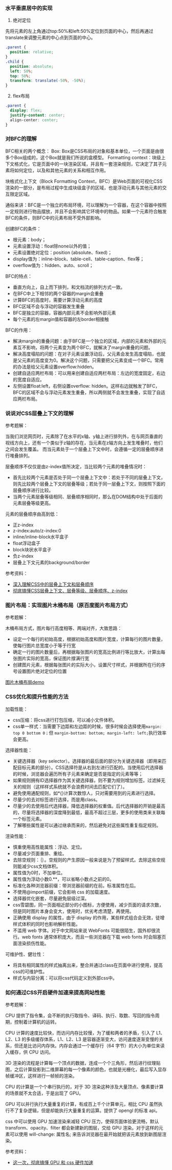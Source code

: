 ### 水平垂直居中的实现
1. 绝对定位

先将元素的左上角通过top:50%和left:50%定位到页面的中心，然后再通过translate来调整元素的中心点到页面的中心。

```css
.parent {
  position: relative;
}
.child {
  position: absolute;
  left: 50%;
  top: 50%;
  transform: translate(-50%, -50%);
}
```

2. flex布局

```css
.parent {
  display: flex;
  justify-content: center;
  align-center: center;
}
```

### 对BFC的理解
BFC相关的两个概念：
Box: Box是CSS布局的对象和基本单位，⼀个⻚⾯是由很多个Box组成的，这个Box就是我们所说的盒模型。
Formatting context：块级上下⽂格式化，它是⻚⾯中的⼀块渲染区域，并且有⼀套渲染规则，它决定了其⼦元素将如何定位，以及和其他元素的关系和相互作⽤。

块格式化上下文（Block Formatting Context，BFC）是Web页面的可视化CSS渲染的一部分，是布局过程中生成块级盒子的区域，也是浮动元素与其他元素的交互限定区域。 

通俗来讲：BFC是一个独立的布局环境，可以理解为一个容器，在这个容器中按照一定规则进行物品摆放，并且不会影响其它环境中的物品。如果一个元素符合触发BFC的条件，则BFC中的元素布局不受外部影响。

创建BFC的条件：
- 根元素：body； 
- 元素设置浮动：float除none以外的值； 
- 元素设置绝对定位：position (absolute、fixed)； 
- display值为：inline-block、table-cell、table-caption、flex等；
- overflow值为：hidden、auto、scroll；

BFC的特点：
- 垂直方向上，自上而下排列，和文档流的排列方式一致。
- 在BFC中上下相邻的两个容器的margin会重叠
- 计算BFC的高度时，需要计算浮动元素的高度 
- BFC区域不会与浮动的容器发生重叠
- BFC是独立的容器，容器内部元素不会影响外部元素
- 每个元素的左margin值和容器的左border相接触

BFC的作用：
- 解决margin的重叠问题：由于BFC是一个独立的区域，内部的元素和外部的元素互不影响，将两个元素变为两个BFC，就解决了margin重叠的问题。
- 解决高度塌陷的问题：在对子元素设置浮动后，父元素会发生高度塌陷，也就是父元素的高度变为0。解决这个问题，只需要把父元素变成一个BFC。常用的办法是给父元素设置overflow:hidden。
- 创建自适应两栏布局：可以用来创建自适应两栏布局：左边的宽度固定，右边的宽度自适应。
- 左侧设置float:left，右侧设置overflow: hidden。这样右边就触发了BFC，BFC的区域不会与浮动元素发生重叠，所以两侧就不会发生重叠，实现了自适应两栏布局。

### 说说对CSS层叠上下文的理解
参考题解：

当我们浏览网页时，元素除了在水平的x轴、y轴上进行排列外，在与网页垂直的视线方向上，还有一个类似于z轴的存在，当元素在z轴方向上发生堆叠时，他们之间会发生覆盖。
而当元素处于一个层叠上下文中时，会遵循一定的层叠顺序进行堆叠排列。

层叠顺序不仅仅是由z-index值所决定，当比较两个元素的堆叠情况时：
- 首先比较两个元素是否处于同一个层叠上下文中：若处于不同的层叠上下文，则先比较两个层叠上下文的层叠等级；若处于同一层叠上下文，则按照下面的层叠顺序进行比较。
- 当两个元素层叠等级相同、层叠顺序相同时，那么在DOM结构中处于后面的元素层叠等级更高。

元素的层叠顺序由高到低：
- 正z-index
- z-index:auto/z-index:0
- inline/inline-block水平盒子
- float浮动盒子
- block块状水平盒子
- 负z-index
- 层叠上下文元素的background/border

参考资料：
- [深入理解CSS中的层叠上下文和层叠顺序](https://www.zhangxinxu.com/wordpress/2016/01/understand-css-stacking-context-order-z-index/)
- [彻底搞懂CSS层叠上下文、层叠等级、层叠顺序、z-index](https://juejin.cn/post/6844903667175260174)


### 图片布局：实现图片木桶布局（原百度图片布局方式）
参考题解：

木桶布局方式，图片每行高度相等、两端对齐，大致思路：
- 设定一个每行的初始高度，根据初始高度和图片宽度，计算每行的图片数量，使每行图片总宽度小于等于行宽
- 确定一行的图片数量后，再根据每张图片的宽高比例进行等比放大，计算出每张图片实际的宽高，保证图片撑满行宽
- 创建图片元素，根据每张图片的实际大小，设置尺寸样式，并根据所在行的序号设置图片绝对定位的位置

[图片木桶布局demo](https://github.com/AlisaLiCn/image-layout-demo)

### CSS优化和提升性能的方法
加载性能：
- css压缩：将css进行打包压缩，可以减小文件体积。
- css单一样式：当需要下边距和左边距的时候，很多时候会选择使用`margin: top 0 bottom 0；`但 `margin-bottom: bottom; margin-left: left;`执行效率会更高。

选择器性能：
- 关键选择器（key selector）。选择器的最后面的部分为关键选择器（即用来匹配目标元素的部分）。CSS选择符是从右到左进行匹配的。当使用后代选择器的时候，浏览器会遍历所有子元素来确定是否是指定的元素等等； 
- 如果规则拥有ID选择器作为其关键选择器，则不要为规则增加标签。过滤掉无关的规则（这样样式系统就不会浪费时间去匹配它们了）。
- 避免使用通配规则，如*{}计算次数惊人，只对需要用到的元素进行选择。
- 尽量少的去对标签进行选择，而是用class。
- 尽量少的去使用后代选择器，降低选择器的权重值。后代选择器的开销是最高的，尽量将选择器的深度降到最低，最高不超过三层，更多的使用类来关联每一个标签元素。
- 了解哪些属性是可以通过继承而来的，然后避免对这些属性重复指定规则。

渲染性能：
- 慎重使用高性能属性：浮动、定位。
- 尽量减少页面重排、重绘。
- 去除空规则：｛｝。空规则的产生原因一般来说是为了预留样式。去除这些空规则能减少css文档体积。
- 属性值为0时，不加单位。
- 属性值为浮动小数0.**，可以省略小数点之前的0。
- 标准化各种浏览器前缀：带浏览器前缀的在前。标准属性在后。
- 不使用@import前缀，它会影响 css 的加载速度。 
- 选择器优化嵌套，尽量避免层级过深。 
- css雪碧图，同一页面相近部分的小图标，方便使用，减少页面的请求次数，但是同时图片本身会变大，使用时，优劣考虑清楚，再使用。 
- 正确使用 display 的属性，由于 display 的作用，某些样式组合会无效，徒增样式体积的同时也影响解析性能。
- 不滥用 web 字体。对于中文网站来说 WebFonts 可能很陌生，国外却很流行。web fonts 通常体积庞大，而且一些浏览器在下载 web fonts 时会阻塞页面渲染损伤性能。 

可维护性、健壮性：
- 将具有相同属性的样式抽离出来，整合并通过class在页面中进行使用，提高css的可维护性。
- 样式与内容分离：可以将css代码定义到外部css中。

### 如何通过CSS开启硬件加速来提高网站性能
参考题解：

CPU 提供了指令集，会不断的执行取指令、译码、执行、取数、写回的指令周期，控制着计算机的运转。

CPU 计算的速度比较快，而访问内存比较慢，为了缓和两者的矛盾，引入了 L1、L2、L3 的多级缓存体系，L1、L2、L3 是容器逐渐变大，访问速度逐渐变慢的关系，但还是比访问内存快。内存会通过一个缓存行（64 字节）的大小为单位来读入缓存，供 CPU 访问。

3D 渲染的流程是计算每一个顶点的数据，连成一个个三角形，然后进行纹理贴图，之后计算投影到二维屏幕的每一个像素的颜色，也就是光栅化，最后写入显存帧缓冲区，这样进行一帧帧的渲染。

CPU 的计算是一个个串行执行的，对于 3D 渲染这种涉及大量顶点、像素要计算的场景就不太合适，于是出现了 GPU。

GPU 可以并行执行大量重复的计算，有成百上千个计算单元，相比 CPU 虽然执行不了复杂逻辑，但是却能执行大量重复的运算。提供了 opengl 的标准 api。

css 中可以使用 GPU 加速渲染来减轻 CPU 压力，使得页面体验更流畅，默认 transform、opacity、filter 都会新建新的图层，交给 GPU 渲染。对于这样的元素可以使用 will-change: 属性名; 来告诉浏览器在最开始就把该元素放到新图层渲染。

参考资料：
- [这一次，彻底搞懂 GPU 和 css 硬件加速](https://juejin.cn/post/7001634685927292936)
